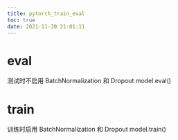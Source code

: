 ```yaml
---
title: pytorch_train_eval
toc: true
date: 2021-11-30 21:01:11
---
```



# eval
测试时不启用 BatchNormalization 和 Dropout
model.eval()

# train
训练时启用 BatchNormalization 和 Dropout
model.train()